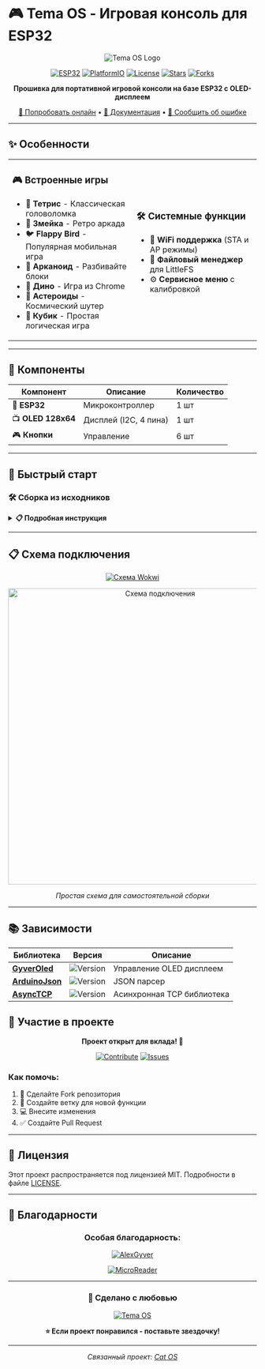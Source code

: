 # 🎮 Tema OS - Игровая консоль для ESP32

<div align="center">

![Tema OS Logo](https://img.shields.io/badge/Tema%20OS-v3.5-brightgreen?style=for-the-badge&logo=arduino)

[![ESP32](https://img.shields.io/badge/ESP32-Compatible-red?style=flat-square&logo=espressif)](https://www.espressif.com/)
[![PlatformIO](https://img.shields.io/badge/PlatformIO-Ready-blue?style=flat-square&logo=platformio)](https://platformio.org/)
[![License](https://img.shields.io/badge/License-MIT-yellow?style=flat-square)](LICENSE)
[![Stars](https://img.shields.io/github/stars/Lilux122/Temaos3.0?style=flat-square&color=orange)](https://github.com/Lilux122/Temaos3.0/stargazers)
[![Forks](https://img.shields.io/github/forks/Lilux122/Temaos3.0?style=flat-square&color=purple)](https://github.com/Lilux122/Temaos3.0/network/members)

**Прошивка для портативной игровой консоли на базе ESP32 с OLED-дисплеем**

[📱 Попробовать онлайн](https://catdevcode.github.io/CatOs_webflasher/) • [📖 Документация](https://github.com/Lilux122/Temaos3.0/wiki) • [🐛 Сообщить об ошибке](https://github.com/Lilux122/Temaos3.0/issues)

</div>

---

## ✨ Особенности

<table>
<tr>
<td width="50%">

### 🎮 Встроенные игры
- 🧩 **Тетрис** - Классическая головоломка
- 🐍 **Змейка** - Ретро аркада  
- 🐦 **Flappy Bird** - Популярная мобильная игра
- 🏓 **Арканоид** - Разбивайте блоки
- 🦕 **Дино** - Игра из Chrome
- 🚀 **Астероиды** - Космический шутер
- 🎲 **Кубик** - Простая логическая игра

</td>
<td width="50%">

### 🛠️ Системные функции
- 📶 **WiFi поддержка** (STA и AP режимы)
- 📁 **Файловый менеджер** для LittleFS
- ⚙️ **Сервисное меню** с калибровкой

</td>
</tr>
</table>

---

## 🔧 Компоненты

<div align="center">

| Компонент | Описание | Количество |
|-----------|----------|------------|
| 🧠 **ESP32** | Микроконтроллер | 1 шт |
| 📺 **OLED 128x64** | Дисплей (I2C, 4 пина) | 1 шт |
| 🎮 **Кнопки** | Управление | 6 шт |

</div>

---

## 🚀 Быстрый старт


### 🛠️ Сборка из исходников

<details>
<summary><b>📋 Подробная инструкция</b></summary>

#### 1️⃣ Установите PlatformIO
```bash
pip install platformio
```

#### 2️⃣ Клонируйте репозиторий
```bash
git clone https://github.com/Lilux122/Temaos3.0.git
cd Temaos3.0
```

#### 3️⃣ Соберите проект
```bash
pio run
```

#### 4️⃣ Загрузите на ESP32
```bash
pio run --target upload
```

</details>

---

## 📋 Схема подключения

<div align="center">

[![Схема Wokwi](https://img.shields.io/badge/📐%20Посмотреть%20схему-на%20Wokwi-blue?style=for-the-badge&logo=wokwi)](https://wokwi.com/projects/436710693132425217)

<img src="https://ltdfoto.ru/images/2025/08/03/clipboard-img.png" alt="Схема подключения" width="600">

*Простая схема для самостоятельной сборки*

</div>

---

## 📚 Зависимости

<div align="center">

| Библиотека | Версия | Описание |
|------------|---------|----------|
| [**GyverOled**](https://github.com/GyverLibs/GyverOLED/) | ![Version](https://img.shields.io/github/v/release/GyverLibs/GyverOLED?style=flat-square) | Управление OLED дисплеем |
| [**ArduinoJson**](https://github.com/bblanchon/ArduinoJson) | ![Version](https://img.shields.io/github/v/release/bblanchon/ArduinoJson?style=flat-square) | JSON парсер |
| [**AsyncTCP**](https://github.com/me-no-dev/AsyncTCP) | ![Version](https://img.shields.io/github/v/release/me-no-dev/AsyncTCP?style=flat-square) | Асинхронная TCP библиотека |

</div>


## 🤝 Участие в проекте

<div align="center">

**Проект открыт для вклада! 🚀**

[![Contribute](https://img.shields.io/badge/🛠️%20Contribute-Welcome-success?style=for-the-badge)](https://github.com/Lilux122/Temaos3.0/pulls)
[![Issues](https://img.shields.io/badge/🐛%20Issues-Welcome-red?style=for-the-badge)](https://github.com/Lilux122/Temaos3.0/issues)

</div>

### Как помочь:
1. 🍴 Сделайте Fork репозитория
2. 🌿 Создайте ветку для новой функции
3. 💻 Внесите изменения
4. ✅ Создайте Pull Request

---

## 📄 Лицензия

Этот проект распространяется под лицензией MIT. Подробности в файле [LICENSE](LICENSE).

---

## 🙏 Благодарности

<div align="center">

### Особая благодарность:

[![AlexGyver](https://img.shields.io/badge/💜%20Алекс%20Гайвер-За%20библиотеки-purple?style=for-the-badge)](https://github.com/GyverLibs/)

[![MicroReader](https://img.shields.io/badge/🔧%20MicroReader-За%20функции-blue?style=for-the-badge)](https://github.com/Nich1con/microReader/)

</div>

---

<div align="center">

### 💖 Сделано с любовью

[![Tema OS](https://img.shields.io/badge/Tema%20OS-2025-red?style=for-the-badge&logo=heart)](https://github.com/Lilux122/Temaos3.0)

**⭐ Если проект понравился - поставьте звездочку!**

---

*Связанный проект: [Cat OS](https://github.com/CatDevCode/CatOs.git)*

</div>
